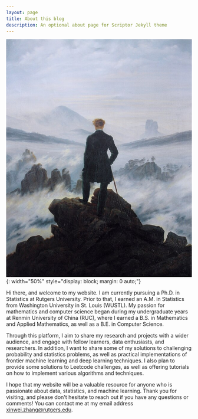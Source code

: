 ```yaml
---
layout: page
title: About this blog
description: An optional about page for Scriptor Jekyll theme
---
```


![alt text](/images/wanderer_above_the_sea_of_fog.jpg){: width="50%" style="display: block; margin: 0 auto;"}


Hi there, and welcome to my website. I am currently pursuing a Ph.D. in Statistics at Rutgers University. Prior to that, I earned an A.M. in Statistics from Washington University in St. Louis (WUSTL). My passion for mathematics and computer science began during my undergraduate years at Renmin University of China (RUC), where I earned a B.S. in Mathematics and Applied Mathematics, as well as a B.E. in Computer Science.

Through this platform, I aim to share my research and projects with a wider audience, and engage with fellow learners, data enthusiasts, and researchers. In addition, I want to share some of my solutions to challenging probability and statistics problems, as well as practical implementations of frontier machine learning and deep learning techniques. I also plan to provide some solutions to Leetcode challenges, as well as offering tutorials on how to implement various algorithms and techniques.

I hope that my website will be a valuable resource for anyone who is passionate about data, statistics, and machine learning. Thank you for visiting, and please don't hesitate to reach out if you have any questions or comments! You can contact me at my email address [xinwei.zhang@rutgers.edu](mailto:xinwei.zhang@rutgers.edu).

